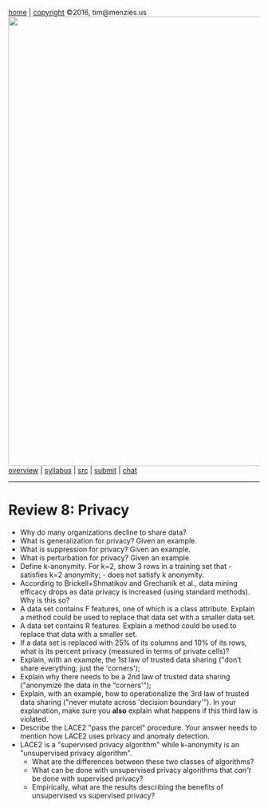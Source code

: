 [home](http://tiny.cc/fss2016) | [copyright](https://github.com/txt/fss16/blob/master/LICENSE.md) &copy;2016, tim&commat;menzies.us<br>
[<img width=900 src="https://raw.githubusercontent.com/txt/fss16/master/img/fss16.png">](http://tiny.cc/fss2016)   <br>
[overview](https://github.com/txt/fss16/blob/master/doc/overview.md) |
[syllabus](https://github.com/txt/fss16/blob/master/doc/syllabus.md) |
[src](https://github.com/txt/fss16/blob/master/src) |
[submit](http://tiny.cc/fss2016give) |
[chat](https://fss16.slack.com/) 

_______

# Review 8: Privacy

- Why do many organizations decline to share data?
- What is generalization for privacy? Given an example.
- What is suppression for privacy? Given an example.
- What is perturbation for privacy? Given an example.
- Define k-anonymity. For k=2, show 3 rows in a training set that 
       - satisfies k=2 anonymity;
       - does not satisfy k anonymity.
- According to Brickell+Shmatikov and Grechanik et al., data mining efficacy
   drops as data privacy is increased (using standard methods). Why is this so?
 - A data set contains F features, one of which is a class
   attribute. Explain a method
   could be used to replace that data set with a smaller data set.
- A data set contains R features. Explain a method
  could be used to replace that data with a smaller set.
- If a data set is replaced with 25% of its columns and 10%
  of its rows, what is its percent privacy (measured in terms
  of private cells)?
- Explain, with an example, the 1st law of trusted data sharing ("don’t share everything; just the 'corners');
- Explain why  there needs to be a 2nd law of trusted data sharing 
  ("anonymize the data in the “corners'");
- Explain, with an example, how to operationalize the 3rd law of trusted data sharing
  ("never mutate across 'decision boundary'"). In your explanation, make sure you **also** explain
   what happens if this third law is violated.
- Describe the LACE2 "pass the parcel" procedure.  Your answer needs to mention how LACE2 uses 
  privacy and anomaly detection.
- LACE2 is a "supervised privacy algorithm" while k-anonymity is an "unsupervised privacy algorithm".
     - What are the differences between these two classes of algorithms?
     - What can be done with unsupervised privacy algorithms that _can't_ be done with supervised privacy?
     - Empirically, what are the results describing the benefits of unsupervised vs supervised privacy?
